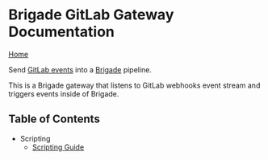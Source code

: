 # Brigade GitLab Gateway Documentation

[Home](../README.md)

Send [GitLab events](https://gitlab.com/help/user/project/integrations/webhooks) into a [Brigade](https://github.com/Azure/brigade) pipeline. 

This is a Brigade gateway that listens to GitLab webhooks event stream and triggers events inside of Brigade.

## Table of Contents

- Scripting
    - [Scripting Guide](scripting.md)
